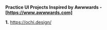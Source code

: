 **Practice UI Projects Inspired by Awwwards - [https://www.awwwards.com]**

**1.** https://ochi.design/
